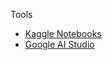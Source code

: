 Tools
* [Kaggle Notebooks](https://www.kaggle.com/docs/notebooks)
* [Google AI Studio](https://aistudio.google.com/prompts/new_chat)
